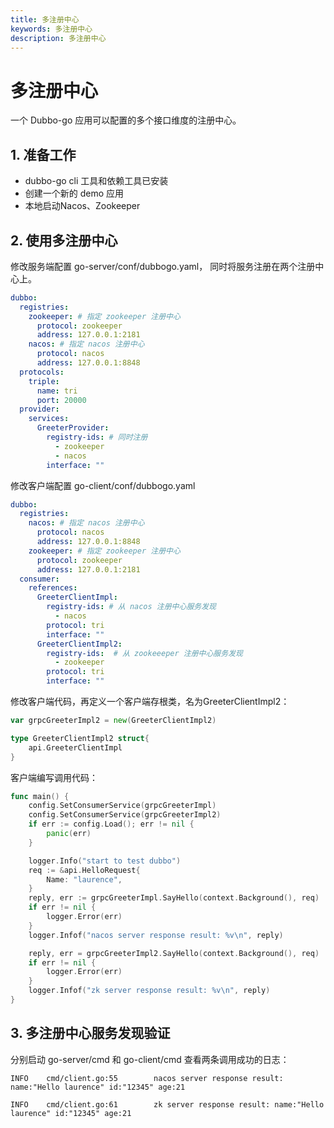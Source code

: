 ```yaml
---
title: 多注册中心
keywords: 多注册中心
description: 多注册中心
---
```


# 多注册中心

一个 Dubbo-go 应用可以配置的多个接口维度的注册中心。

## 1. 准备工作

- dubbo-go cli 工具和依赖工具已安装
- 创建一个新的 demo 应用
- 本地启动Nacos、Zookeeper 

## 2. 使用多注册中心

修改服务端配置 go-server/conf/dubbogo.yaml， 同时将服务注册在两个注册中心上。

```yaml
dubbo:
  registries:
    zookeeper: # 指定 zookeeper 注册中心
      protocol: zookeeper
      address: 127.0.0.1:2181
    nacos: # 指定 nacos 注册中心
      protocol: nacos
      address: 127.0.0.1:8848
  protocols:
    triple:
      name: tri
      port: 20000
  provider:
    services:
      GreeterProvider:
        registry-ids: # 同时注册
          - zookeeper
          - nacos
        interface: "" 
```

修改客户端配置 go-client/conf/dubbogo.yaml

```yaml
dubbo:
  registries:
    nacos: # 指定 nacos 注册中心
      protocol: nacos
      address: 127.0.0.1:8848
    zookeeper: # 指定 zookeeper 注册中心
      protocol: zookeeper
      address: 127.0.0.1:2181
  consumer:
    references:
      GreeterClientImpl:
        registry-ids: # 从 nacos 注册中心服务发现
          - nacos
        protocol: tri
        interface: "" 
      GreeterClientImpl2:
        registry-ids:  # 从 zookeeeper 注册中心服务发现
          - zookeeper
        protocol: tri
        interface: ""
```

修改客户端代码，再定义一个客户端存根类，名为GreeterClientImpl2：

```go
var grpcGreeterImpl2 = new(GreeterClientImpl2)

type GreeterClientImpl2 struct{
	api.GreeterClientImpl
}
```

客户端编写调用代码：

```go
func main() {
	config.SetConsumerService(grpcGreeterImpl)
	config.SetConsumerService(grpcGreeterImpl2)
	if err := config.Load(); err != nil {
		panic(err)
	}

	logger.Info("start to test dubbo")
	req := &api.HelloRequest{
		Name: "laurence",
	}
	reply, err := grpcGreeterImpl.SayHello(context.Background(), req)
	if err != nil {
		logger.Error(err)
	}
	logger.Infof("nacos server response result: %v\n", reply)

	reply, err = grpcGreeterImpl2.SayHello(context.Background(), req)
	if err != nil {
		logger.Error(err)
	}
	logger.Infof("zk server response result: %v\n", reply)
}

```



## 3. 多注册中心服务发现验证

分别启动 go-server/cmd 和 go-client/cmd 查看两条调用成功的日志：

```
INFO    cmd/client.go:55        nacos server response result: name:"Hello laurence" id:"12345" age:21

INFO    cmd/client.go:61        zk server response result: name:"Hello laurence" id:"12345" age:21

```


